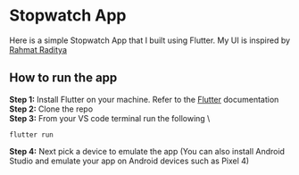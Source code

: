 # Stopwatch App

Here is a simple Stopwatch App that I built using Flutter.
My UI is inspired by [Rahmat Raditya](https://dribbble.com/shots/11164774-Clock-Apps-Design-Exploration)

## How to run the app

**Step 1:** Install Flutter on your machine. Refer to the [Flutter](https://docs.flutter.dev/get-started/install) documentation \
**Step 2:** Clone the repo \
**Step 3:** From your VS code terminal run the following \

```
flutter run
````

**Step 4:** Next pick a device to emulate the app (You can also install Android Studio and emulate your app on Android devices such as Pixel 4)


